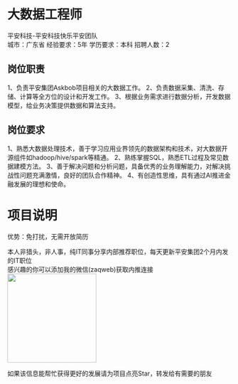 # 大数据工程师
平安科技-平安科技快乐平安团队  
城市：广东省 经验要求：5年 学历要求：本科  招聘人数：2

## 岗位职责
1、负责平安集团Askbob项目相关的大数据工作。
 2、负责数据采集、清洗、存储、计算等全方位的设计和开发工作。
 3、根据业务需求进行数据分析，开发数据模型，给业务决策提供数据和算法支持。

## 岗位要求
1、熟悉大数据处理技术，善于学习应用业界领先的数据架构和技术，对大数据开源组件如hadoop/hive/spark等精通。
 2、熟练掌握SQL，熟悉ETL过程及常见数据建模方法。
 3、善于解决问题和分析问题，具备优秀的业务理解能力，对解决挑战性问题充满激情，良好的团队合作精神。
 4、有创造性思维，具有通过AI推进金融发展的理想和使命。

# 项目说明

优势：免打扰，无需开放简历

本人非猎头，非人事，纯IT同事分享内部推荐职位，每天更新平安集团2个月内发的IT职位  
感兴趣的你可以添加我的微信(zaqweb)获取内推连接  
<img src="https://github.com/zaqweb/PA-IT-JOBS/blob/master/WechatICode.jpeg"  height="200" width="200">

如果该信息能帮忙获得更好的发展请为项目点亮Star，转发给有需要的朋友




